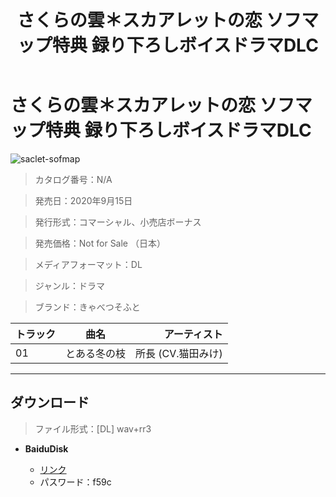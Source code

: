 ﻿---
layout: mypost
title: さくらの雲＊スカアレットの恋 ソフマップ特典 録り下ろしボイスドラマDLC
categories: [きゃべつそふと]
---

# さくらの雲＊スカアレットの恋 ソフマップ特典 録り下ろしボイスドラマDLC

![saclet-sofmap](saclet-sofmap-Cover.jpg)

> カタログ番号：N/A

> 発売日：2020年9月15日

> 発行形式：コマーシャル、小売店ボーナス

> 発売価格：Not for Sale （日本）

> メディアフォーマット：DL

> ジャンル：ドラマ

> ブランド：きゃべつそふと

| トラック | 曲名 | アーティスト |
| ------| :-----------: | -----: |
| 01 | とある冬の枝 | 所長 (CV.猫田みけ) |


---
## ダウンロード
> ファイル形式：[DL] wav+rr3

  - **BaiduDisk**

    - [リンク](https://pan.baidu.com/s/1snmcEiXmGDqYPmGBEVDolQ)
    - パスワード：f59c
